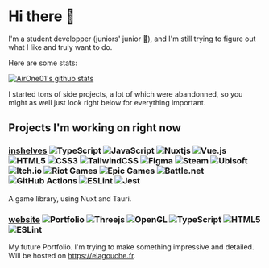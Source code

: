 # Hi there 👋

I'm a student developper (juniors' junior 🐣), and I'm still trying to figure out what I like and truly want to do.

Here are some stats:

[![AirOne01's github stats](https://github-readme-stats.vercel.app/api?username=AirOne01&theme=onedark)](https://github.com/anuraghazra/github-readme-stats)

I started tons of side projects, a lot of which were abandonned, so you might as well just look right below for everything important.

## Projects I'm working on right now

### [inshelves](https://github.com/AirOne01/inshelves) ![TypeScript](https://img.shields.io/badge/typescript-%23007ACC.svg?style=flat&logo=typescript&logoColor=white) ![JavaScript](https://img.shields.io/badge/javascript-%23323330.svg?style=flat&logo=javascript&logoColor=%23F7DF1E) ![Nuxtjs](https://img.shields.io/badge/Nuxt-002E3B?style=flat&logo=nuxtdotjs&logoColor=#00DC82) ![Vue.js](https://img.shields.io/badge/vuejs-%2335495e.svg?style=flat&logo=vuedotjs&logoColor=%234FC08D) ![HTML5](https://img.shields.io/badge/html5-%23E34F26.svg?style=flat&logo=html5&logoColor=white) ![CSS3](https://img.shields.io/badge/css3-%231572B6.svg?style=flat&logo=css3&logoColor=white) ![TailwindCSS](https://img.shields.io/badge/tailwindcss-%2338B2AC.svg?style=flat&logo=tailwind-css&logoColor=white) ![Figma](https://img.shields.io/badge/figma-%23F24E1E.svg?style=flat&logo=figma&logoColor=white) ![Steam](https://img.shields.io/badge/steam-%23000000.svg?style=flat&logo=steam&logoColor=white) ![Ubisoft](https://img.shields.io/badge/Ubisoft-%23F5F5F5.svg?style=flat&logo=Ubisoft&logoColor=black) ![Itch.io](https://img.shields.io/badge/Itch-%23FF0B34.svg?style=flat&logo=Itch.io&logoColor=white)  ![Riot Games](https://img.shields.io/badge/riotgames-D32936.svg?style=flat&logo=riotgames&logoColor=white) ![Epic Games](https://img.shields.io/badge/epicgames-%23313131.svg?style=flat&logo=epicgames&logoColor=white) ![Battle.net](https://img.shields.io/badge/battle.net-%2300AEFF.svg?style=flat&logo=battle.net&logoColor=white) ![GitHub Actions](https://img.shields.io/badge/github%20actions-%232671E5.svg?style=flat&logo=githubactions&logoColor=white) ![ESLint](https://img.shields.io/badge/ESLint-4B3263?style=flat&logo=eslint&logoColor=white) ![Jest](https://img.shields.io/badge/-jest-%23C21325?style=flat&logo=jest&logoColor=white)

A game library, using Nuxt and Tauri.

### [website](https://github.com/AirOne01/website) ![Portfolio](https://img.shields.io/badge/Portfolio-%23000000.svg?style=flat&logo=firefox&logoColor=#FF7139) ![Threejs](https://img.shields.io/badge/threejs-black?style=flat&logo=three.js&logoColor=white) ![OpenGL](https://img.shields.io/badge/OpenGL-%23FFFFFF.svg?style=flat&logo=opengl) ![TypeScript](https://img.shields.io/badge/typescript-%23007ACC.svg?style=flat&logo=typescript&logoColor=white) ![HTML5](https://img.shields.io/badge/html5-%23E34F26.svg?style=flat&logo=html5&logoColor=white) ![ESLint](https://img.shields.io/badge/ESLint-4B3263?style=flat&logo=eslint&logoColor=white)

My future Portfolio. I'm trying to make something impressive and detailed. Will be hosted on https://elagouche.fr.
